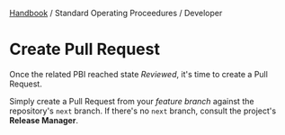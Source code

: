 [Handbook](../../README.md) / Standard Operating Proceedures / Developer

# Create Pull Request

Once the related PBI reached state *Reviewed*, it's time to create a Pull Request.

Simply create a Pull Request from your *feature branch* against the repository's `next` branch. If there's no `next` branch, consult the project's **Release Manager**.